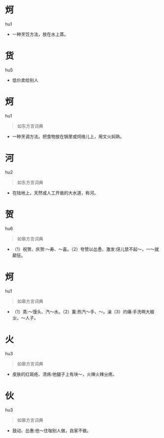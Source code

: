 # 炣
hu1
- 一种烹饪方法，放在水上蒸。

# 货
hu5
- 低价卖给别人

# 炣
hu1
> 如东方言词典
- 一种烹调方法。把食物放在锅里或炣络儿上，用文火焖熟。

# 河
hu2
> 如东方言词典
- 在陆地上，天然或人工开凿的大水道，称河。

# 贺
hu6
> 如皋方言词典
- （1）祝贺、庆贺:～寿、～喜。（2）夸赞以怂恿、激发:伢儿禁不起～，一～就颠狂。

# 炣
hu1
> 如皋方言词典
- （1）蒸:～馒头、汽～水。（2）薰:热汽～手、～。澡（3）灼痛:手洗啊大椒㞢，～人子。

# 火
hu3
> 如皋方言词典
- 皮肤的红斑疮、溃疡:他腿子上有块～，火辣火辣㞢疼。

# 伙
hu3
> 如皋方言词典
- 鼓动、怂惠:他～住咖别人做，自家不做。
